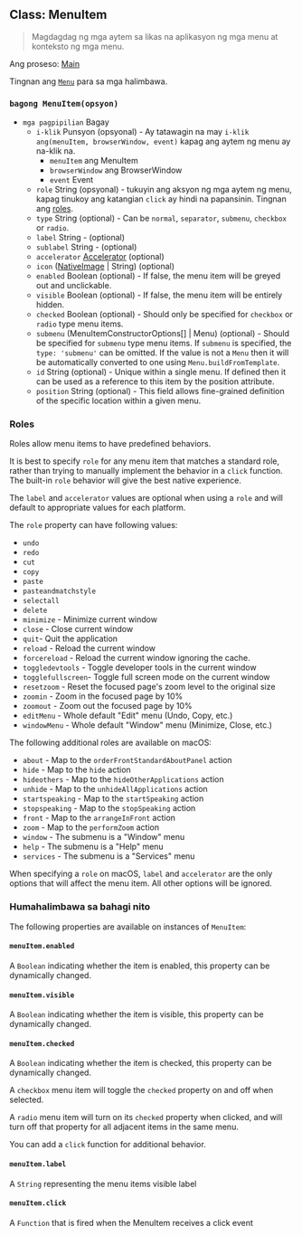 ## Class: MenuItem

> Magdagdag ng mga aytem sa likas na aplikasyon ng mga menu at konteksto ng mga menu.

Ang proseso: [Main](../glossary.md#main-process)

Tingnan ang [`Menu`](menu.md) para sa mga halimbawa.

### `bagong MenuItem(opsyon)`

* `mga pagpipilian` Bagay 
  * `i-klik` Punsyon (opsyonal) - Ay tatawagin na may `i-klik ang(menuItem, browserWindow, event)` kapag ang aytem ng menu ay na-klik na. 
    * `menuItem` ang MenuItem
    * `browserWindow` ang BrowserWindow
    * `event` Event
  * `role` String (opsyonal) - tukuyin ang aksyon ng mga aytem ng menu, kapag tinukoy ang katangian `click` ay hindi na papansinin. Tingnan ang [roles](#roles).
  * `type` String (optional) - Can be `normal`, `separator`, `submenu`, `checkbox` or `radio`.
  * `label` String - (optional)
  * `sublabel` String - (optional)
  * `accelerator` [Accelerator](accelerator.md) (optional)
  * `icon` ([NativeImage](native-image.md) | String) (optional)
  * `enabled` Boolean (optional) - If false, the menu item will be greyed out and unclickable.
  * `visible` Boolean (optional) - If false, the menu item will be entirely hidden.
  * `checked` Boolean (optional) - Should only be specified for `checkbox` or `radio` type menu items.
  * `submenu` (MenuItemConstructorOptions[] | Menu) (optional) - Should be specified for `submenu` type menu items. If `submenu` is specified, the `type: 'submenu'` can be omitted. If the value is not a `Menu` then it will be automatically converted to one using `Menu.buildFromTemplate`.
  * `id` String (optional) - Unique within a single menu. If defined then it can be used as a reference to this item by the position attribute.
  * `position` String (optional) - This field allows fine-grained definition of the specific location within a given menu.

### Roles

Roles allow menu items to have predefined behaviors.

It is best to specify `role` for any menu item that matches a standard role, rather than trying to manually implement the behavior in a `click` function. The built-in `role` behavior will give the best native experience.

The `label` and `accelerator` values are optional when using a `role` and will default to appropriate values for each platform.

The `role` property can have following values:

* `undo`
* `redo`
* `cut`
* `copy`
* `paste`
* `pasteandmatchstyle`
* `selectall`
* `delete`
* `minimize` - Minimize current window
* `close` - Close current window
* `quit`- Quit the application
* `reload` - Reload the current window
* `forcereload` - Reload the current window ignoring the cache.
* `toggledevtools` - Toggle developer tools in the current window
* `togglefullscreen`- Toggle full screen mode on the current window
* `resetzoom` - Reset the focused page's zoom level to the original size
* `zoomin` - Zoom in the focused page by 10%
* `zoomout` - Zoom out the focused page by 10%
* `editMenu` - Whole default "Edit" menu (Undo, Copy, etc.)
* `windowMenu` - Whole default "Window" menu (Minimize, Close, etc.)

The following additional roles are available on macOS:

* `about` - Map to the `orderFrontStandardAboutPanel` action
* `hide` - Map to the `hide` action
* `hideothers` - Map to the `hideOtherApplications` action
* `unhide` - Map to the `unhideAllApplications` action
* `startspeaking` - Map to the `startSpeaking` action
* `stopspeaking` - Map to the `stopSpeaking` action
* `front` - Map to the `arrangeInFront` action
* `zoom` - Map to the `performZoom` action
* `window` - The submenu is a "Window" menu
* `help` - The submenu is a "Help" menu
* `services` - The submenu is a "Services" menu

When specifying a `role` on macOS, `label` and `accelerator` are the only options that will affect the menu item. All other options will be ignored.

### Humahalimbawa sa bahagi nito

The following properties are available on instances of `MenuItem`:

#### `menuItem.enabled`

A `Boolean` indicating whether the item is enabled, this property can be dynamically changed.

#### `menuItem.visible`

A `Boolean` indicating whether the item is visible, this property can be dynamically changed.

#### `menuItem.checked`

A `Boolean` indicating whether the item is checked, this property can be dynamically changed.

A `checkbox` menu item will toggle the `checked` property on and off when selected.

A `radio` menu item will turn on its `checked` property when clicked, and will turn off that property for all adjacent items in the same menu.

You can add a `click` function for additional behavior.

#### `menuItem.label`

A `String` representing the menu items visible label

#### `menuItem.click`

A `Function` that is fired when the MenuItem receives a click event